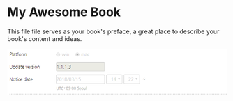 # My Awesome Book

This file file serves as your book's preface, a great place to describe your book's content and ideas.

![](/assets/1521099165.png)

